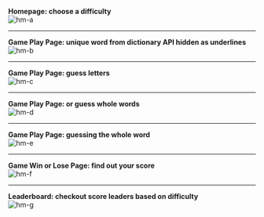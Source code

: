 **Homepage: choose a difficulty**<br/>
![hm-a](https://user-images.githubusercontent.com/28552595/45332121-99959500-b523-11e8-9a28-9bd0a3f29edc.jpeg)<br/>
____________________________

**Game Play Page: unique word from dictionary API hidden as underlines**<br/>
![hm-b](https://user-images.githubusercontent.com/28552595/45332122-99959500-b523-11e8-8ade-4efbcb68a2fe.jpeg)<br/>

____________________________

**Game Play Page: guess letters**<br/>
![hm-c](https://user-images.githubusercontent.com/28552595/45332123-99959500-b523-11e8-8181-93d7a8837403.jpeg)<br/>

____________________________

**Game Play Page: or guess whole words**<br/>
![hm-d](https://user-images.githubusercontent.com/28552595/45332124-99959500-b523-11e8-9e97-3d05c2b88b1b.jpeg)<br/>

____________________________

**Game Play Page: guessing the whole word**<br/>
![hm-e](https://user-images.githubusercontent.com/28552595/45332125-99959500-b523-11e8-92e0-b6f01ab1310a.jpeg)<br/>

____________________________

**Game Win or Lose Page: find out your score**<br/>
![hm-f](https://user-images.githubusercontent.com/28552595/45332126-99959500-b523-11e8-9731-267872f931ce.jpeg)<br/>

____________________________

**Leaderboard: checkout score leaders based on difficulty**<br/>
![hm-g](https://user-images.githubusercontent.com/28552595/45332127-9a2e2b80-b523-11e8-97ba-ee029830a937.jpeg)<br/>
